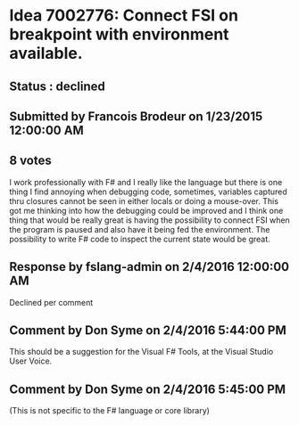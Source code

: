 # Idea 7002776: Connect FSI on breakpoint with environment available. #

## Status : declined

## Submitted by Francois Brodeur on 1/23/2015 12:00:00 AM

## 8 votes

I work professionally with F# and I really like the language but there is one thing I find annoying when debugging code, sometimes, variables captured thru closures cannot be seen in either locals or doing a mouse-over. This got me thinking into how the debugging could be improved and I think one thing that would be really great is having the possibility to connect FSI when the program is paused and also have it being fed the environment. The possibility to write F# code to inspect the current state would be great.

## Response by fslang-admin on 2/4/2016 12:00:00 AM

Declined per comment


## Comment by Don Syme on 2/4/2016 5:44:00 PM

This should be a suggestion for the Visual F# Tools, at the Visual Studio User Voice.

## Comment by Don Syme on 2/4/2016 5:45:00 PM

(This is not specific to the F# language or core library)
